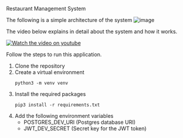Restaurant Management System

The following is a simple architecture of the system
![image](https://github.com/user-attachments/assets/d64aebd4-5f59-4c57-8ab2-ebdaafe7a205)

The video below explains in detail about the system and how it works.

[![Watch the video on youtube](https://i9.ytimg.com/vi_webp/nfxVt-8JdW0/mq3.webp?sqp=CKyu-bsG-oaymwEmCMACELQB8quKqQMa8AEB-AH-CYAC0AWKAgwIABABGBQgJSh_MA8=&rs=AOn4CLCT3jFMKUy-oHC93vBlLYUR62PdXg)](https://youtu.be/nfxVt-8JdW0)


Follow the steps to run this application.
1. Clone the repository
2. Create a virtual environment
   ```
   python3 -m venv venv
   ```
3. Install the required packages
   ```
   pip3 install -r requirements.txt
   ```
4. Add the following environment variables
   - POSTGRES_DEV_URI (Postgres database URI)
   - JWT_DEV_SECRET (Secret key for the JWT token) 


